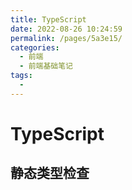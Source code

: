 ```yaml
---
title: TypeScript
date: 2022-08-26 10:24:59
permalink: /pages/5a3e15/
categories:
  - 前端
  - 前端基础笔记
tags:
  - 
---
```


# TypeScript 



## 静态类型检查

